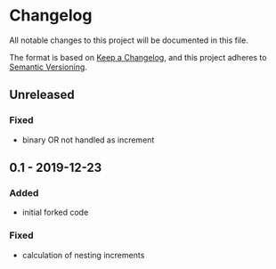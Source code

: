# Changelog
All notable changes to this project will be documented in this file.

The format is based on [Keep a Changelog](https://keepachangelog.com/en/1.0.0/),
and this project adheres to [Semantic Versioning](https://semver.org/spec/v2.0.0.html).

## Unreleased

### Fixed
- binary OR not handled as increment

## 0.1 - 2019-12-23

### Added
- initial forked code

### Fixed
- calculation of nesting increments
